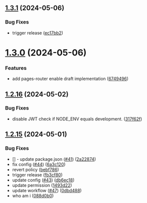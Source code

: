 ## [1.3.1](https://github.com/contentful/vercel-nextjs-toolkit/compare/v1.3.0...v1.3.1) (2024-05-06)


### Bug Fixes

* trigger release ([ec17bb2](https://github.com/contentful/vercel-nextjs-toolkit/commit/ec17bb2c488b956f00788256559f6be93091247a))

# [1.3.0](https://github.com/contentful/vercel-nextjs-toolkit/compare/v1.2.16...v1.3.0) (2024-05-06)


### Features

* add pages-router enable draft implementation ([6749496](https://github.com/contentful/vercel-nextjs-toolkit/commit/6749496d381fb61d3e352ec6a83d315cf677fc79))

## [1.2.16](https://github.com/contentful/vercel-nextjs-toolkit/compare/v1.2.15...v1.2.16) (2024-05-02)


### Bug Fixes

* disable JWT check if NODE_ENV equals development. ([317f62f](https://github.com/contentful/vercel-nextjs-toolkit/commit/317f62f07c60696a04f541b7e61ef22d9e962f22))

## [1.2.15](https://github.com/contentful/vercel-nextjs-toolkit/compare/v1.2.14...v1.2.15) (2024-05-01)


### Bug Fixes

* [] - update package.json ([#41](https://github.com/contentful/vercel-nextjs-toolkit/issues/41)) ([2a22874](https://github.com/contentful/vercel-nextjs-toolkit/commit/2a22874bcb6ff440e0cf1b4ca1395a0b3ca20cfb))
* fix config ([#44](https://github.com/contentful/vercel-nextjs-toolkit/issues/44)) ([6a3c120](https://github.com/contentful/vercel-nextjs-toolkit/commit/6a3c120e47338904399e560f4da5ce1c36d7156e))
* revert policy ([bebf786](https://github.com/contentful/vercel-nextjs-toolkit/commit/bebf786739ae77aef0d552d19123a771aa995df7))
* trigger release ([fb3cf80](https://github.com/contentful/vercel-nextjs-toolkit/commit/fb3cf80dee0f6c00fc8323a2d46c8de4a682016b))
* update config ([#43](https://github.com/contentful/vercel-nextjs-toolkit/issues/43)) ([db6ec18](https://github.com/contentful/vercel-nextjs-toolkit/commit/db6ec18e3e9fd3e0f6d9b62898c1dd6f52e69de5))
* update permission ([1493d22](https://github.com/contentful/vercel-nextjs-toolkit/commit/1493d2235e58d8c6c276c473e383cae0f22ea5d5))
* update workflow ([#47](https://github.com/contentful/vercel-nextjs-toolkit/issues/47)) ([0dbd488](https://github.com/contentful/vercel-nextjs-toolkit/commit/0dbd4886f15da2b671f87d84effc05482067d2bb))
* who am i ([088d0b0](https://github.com/contentful/vercel-nextjs-toolkit/commit/088d0b09711d6a94ac65fc402cafad0c92d7b201))
